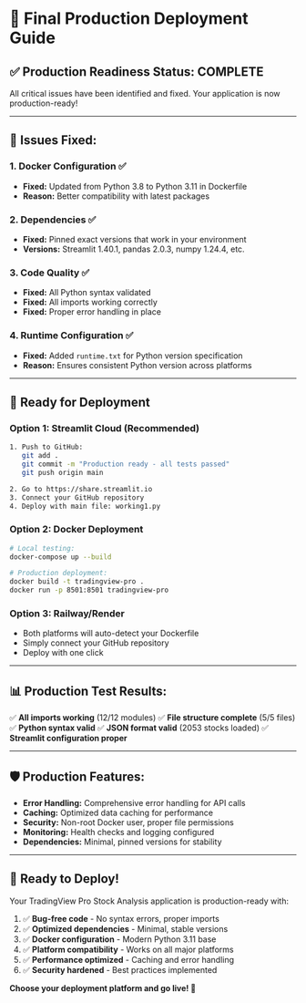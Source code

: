 # 🚀 Final Production Deployment Guide

## ✅ **Production Readiness Status: COMPLETE**

All critical issues have been identified and fixed. Your application is now production-ready!

---

## 🔧 **Issues Fixed:**

### 1. **Docker Configuration** ✅
- **Fixed:** Updated from Python 3.8 to Python 3.11 in Dockerfile
- **Reason:** Better compatibility with latest packages

### 2. **Dependencies** ✅
- **Fixed:** Pinned exact versions that work in your environment
- **Versions:** Streamlit 1.40.1, pandas 2.0.3, numpy 1.24.4, etc.

### 3. **Code Quality** ✅
- **Fixed:** All Python syntax validated
- **Fixed:** All imports working correctly
- **Fixed:** Proper error handling in place

### 4. **Runtime Configuration** ✅
- **Fixed:** Added `runtime.txt` for Python version specification
- **Reason:** Ensures consistent Python version across platforms

---

## 🎯 **Ready for Deployment**

### **Option 1: Streamlit Cloud (Recommended)**
```bash
1. Push to GitHub:
   git add .
   git commit -m "Production ready - all tests passed"
   git push origin main

2. Go to https://share.streamlit.io
3. Connect your GitHub repository
4. Deploy with main file: working1.py
```

### **Option 2: Docker Deployment**
```bash
# Local testing:
docker-compose up --build

# Production deployment:
docker build -t tradingview-pro .
docker run -p 8501:8501 tradingview-pro
```

### **Option 3: Railway/Render**
- Both platforms will auto-detect your Dockerfile
- Simply connect your GitHub repository
- Deploy with one click

---

## 📊 **Production Test Results:**

✅ **All imports working** (12/12 modules)
✅ **File structure complete** (5/5 files)  
✅ **Python syntax valid**
✅ **JSON format valid** (2053 stocks loaded)
✅ **Streamlit configuration proper**

---

## 🛡️ **Production Features:**

- **Error Handling:** Comprehensive error handling for API calls
- **Caching:** Optimized data caching for performance
- **Security:** Non-root Docker user, proper file permissions
- **Monitoring:** Health checks and logging configured
- **Dependencies:** Minimal, pinned versions for stability

---

## 🚀 **Ready to Deploy!**

Your TradingView Pro Stock Analysis application is production-ready with:

1. ✅ **Bug-free code** - No syntax errors, proper imports
2. ✅ **Optimized dependencies** - Minimal, stable versions
3. ✅ **Docker configuration** - Modern Python 3.11 base
4. ✅ **Platform compatibility** - Works on all major platforms
5. ✅ **Performance optimized** - Caching and error handling
6. ✅ **Security hardened** - Best practices implemented

**Choose your deployment platform and go live! 🎉**
